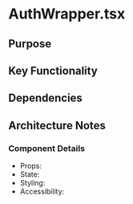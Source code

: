 # AuthWrapper.tsx

## Purpose

## Key Functionality

## Dependencies

## Architecture Notes

### Component Details
- Props: 
- State: 
- Styling: 
- Accessibility: 

